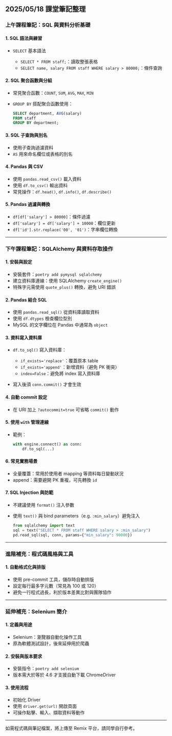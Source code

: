 ## 2025/05/18 課堂筆記整理

### 上午課程筆記：SQL 與資料分析基礎

#### 1. SQL 語法與練習

* `SELECT` 基本語法

  * `SELECT * FROM staff;`：讀取整張表格
  * `SELECT name, salary FROM staff WHERE salary > 80000;`：條件查詢

#### 2. SQL 聚合函數與分組

* 常見聚合函數：`COUNT`, `SUM`, `AVG`, `MAX`, `MIN`
* `GROUP BY` 搭配聚合函數使用：

  ```sql
  SELECT department, AVG(salary)
  FROM staff
  GROUP BY department;
  ```

#### 3. SQL 子查詢與別名

* 使用子查詢過濾資料
* `AS` 用來命名欄位或表格的別名

#### 4. Pandas 與 CSV

* 使用 `pandas.read_csv()` 載入資料
* 使用 `df.to_csv()` 輸出資料
* 常見操作：`df.head()`, `df.info()`, `df.describe()`

#### 5. Pandas 過濾與轉換

* `df[df['salary'] > 80000]`：條件過濾
* `df['salary'] = df['salary'] + 10000`：欄位更新
* `df['id'].str.replace('00', '01')`：字串欄位轉換

---

### 下午課程筆記：SQLAlchemy 與資料存取操作

#### 1. 安裝與設定

* 安裝套件：`poetry add pymysql sqlalchemy`
* 建立資料庫連線：使用 SQLAlchemy `create_engine()`
* 特殊字元需使用 `quote_plus()` 轉換，避免 URI 錯誤

#### 2. Pandas 結合 SQL

* 使用 `pandas.read_sql()` 從資料庫讀取資料
* 使用 `df.dtypes` 檢查欄位型別
* MySQL 的文字欄位在 Pandas 中通常為 `object`

#### 3. 資料寫入資料庫

* `df.to_sql()` 寫入資料庫：

  * `if_exists='replace'`：覆蓋原本 table
  * `if_exists='append'`：新增資料（避免 PK 衝突）
  * `index=False`：避免將 index 寫入資料庫
* 寫入後須 `conn.commit()` 才會生效

#### 4. 自動 commit 設定

* 在 URI 加上 `?autocommit=true` 可省略 `commit()` 動作

#### 5. 使用 `with` 管理連線

* 範例：

  ```python
  with engine.connect() as conn:
      df.to_sql(...)
  ```

#### 6. 常見實務場景

* 全量覆蓋：常用於使用者 mapping 等資料每日變動狀況
* append：需要避開 PK 重複，可先轉換 `id`

#### 7. SQL Injection 與防範

* 不建議使用 `format()` 注入參數
* 使用 `text()` 與 bind parameters（e.g. `:min_salary`）避免注入

  ```python
  from sqlalchemy import text
  sql = text("SELECT * FROM staff WHERE salary > :min_salary")
  pd.read_sql(sql, conn, params={"min_salary": 90000})
  ```

---

### 進階補充：程式碼風格與工具

#### 1. 自動格式化與排版

* 使用 pre-commit 工具，儲存時自動排版
* 設定每行最多字元數（常見為 100 或 120）
* 避免一行程式過長，利於版本差異比對與團隊協作

---

### 延伸補充：Selenium 簡介

#### 1. 定義與用途

* Selenium：瀏覽器自動化操作工具
* 原為軟體測試設計，後來延伸用於爬蟲

#### 2. 安裝與版本要求

* 安裝指令：`poetry add selenium`
* 版本需大於等於 4.6 才支援自動下載 ChromeDriver

#### 3. 使用流程

* 初始化 Driver
* 使用 `driver.get(url)` 開啟頁面
* 可操作點擊、輸入、擷取資料等動作

---

如需程式碼與筆記檔案，將上傳至 Remix 平台，請同學自行參考。
